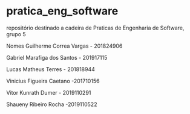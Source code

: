 # pratica_eng_software
repositório destinado a cadeira de Praticas de Engenharia de Software, grupo 5

Nomes
Guilherme Correa Vargas - 201824906

Gabriel Marafiga dos Santos - 201917115

Lucas Matheus Terres - 201818944

Vinicius Figueira Caetano -201710156

Vitor Kunrath Dumer - 2019110291

Shaueny Ribeiro Rocha -2019110522















